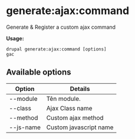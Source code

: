 # generate:ajax:command
Generate & Register a custom ajax command

**Usage:**
```
drupal generate:ajax:command [options]
gac
```

## Available options
Option | Details
-------|-------------
--module | Tên module.
--class | Ajax Class name
--method | Custom ajax method
--js-name | Custom javascript name
